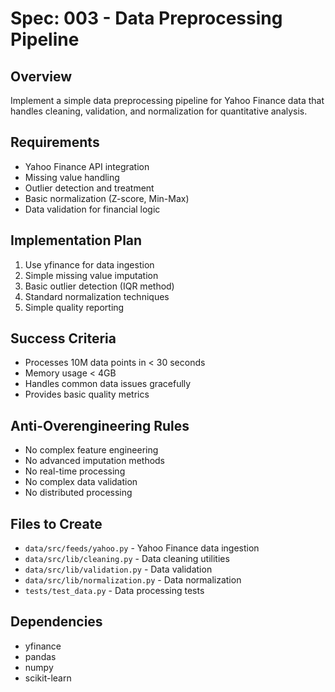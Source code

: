 # Spec: 003 - Data Preprocessing Pipeline

## Overview
Implement a simple data preprocessing pipeline for Yahoo Finance data that handles cleaning, validation, and normalization for quantitative analysis.

## Requirements
- Yahoo Finance API integration
- Missing value handling
- Outlier detection and treatment
- Basic normalization (Z-score, Min-Max)
- Data validation for financial logic

## Implementation Plan
1. Use yfinance for data ingestion
2. Simple missing value imputation
3. Basic outlier detection (IQR method)
4. Standard normalization techniques
5. Simple quality reporting

## Success Criteria
- Processes 10M data points in < 30 seconds
- Memory usage < 4GB
- Handles common data issues gracefully
- Provides basic quality metrics

## Anti-Overengineering Rules
- No complex feature engineering
- No advanced imputation methods
- No real-time processing
- No complex data validation
- No distributed processing

## Files to Create
- `data/src/feeds/yahoo.py` - Yahoo Finance data ingestion
- `data/src/lib/cleaning.py` - Data cleaning utilities
- `data/src/lib/validation.py` - Data validation
- `data/src/lib/normalization.py` - Data normalization
- `tests/test_data.py` - Data processing tests

## Dependencies
- yfinance
- pandas
- numpy
- scikit-learn